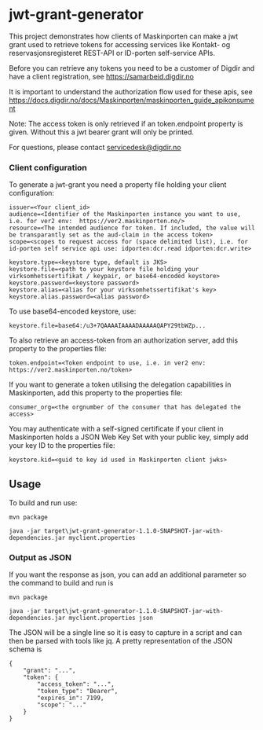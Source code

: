 # jwt-grant-generator

This project demonstrates how clients of Maskinporten can make a jwt grant used to retrieve tokens for accessing services like Kontakt- og reservasjonsregisteret REST-API or ID-porten self-service APIs.

Before you can retrieve any tokens you need to be a customer of Digdir and have a client registration, see https://samarbeid.digdir.no

It is important to understand the authorization flow used for these apis, see https://docs.digdir.no/docs/Maskinporten/maskinporten_guide_apikonsument 

Note: The access token is only retrieved if an token.endpoint property is given. Without this a jwt bearer grant will only be printed.

For questions, please contact servicedesk@digdir.no

### Client configuration
To generate a jwt-grant you need a property file holding your client configuration:

```
issuer=<Your client_id>
audience=<Identifier of the Maskinporten instance you want to use, i.e. for ver2 env:  https://ver2.maskinporten.no/>
resource=<The intended audience for token. If included, the value will be transparantly set as the aud-claim in the access token>
scope=<scopes to request access for (space delimited list), i.e. for id-porten self service api use: idporten:dcr.read idporten:dcr.write>

keystore.type=<keystore type, default is JKS>
keystore.file=<path to your keystore file holding your virksomhetssertifikat / keypair, or base64-encoded keystore>
keystore.password=<keystore password>
keystore.alias=<alias for your virksomhetssertifikat's key>
keystore.alias.password=<alias password>

```

To use base64-encoded keystore, use:

```
keystore.file=base64:/u3+7QAAAAIAAAADAAAAAQAPY29tbWZp...
```

To also retrieve an access-token from an authorization server, add this property to the properties file:

```
token.endpoint=<Token endpoint to use, i.e. in ver2 env: https://ver2.maskinporten.no/token>
```

If you want to generate a token utilising the delegation capabilities in Maskinporten, add this property to the properties file:
```
consumer_org=<the orgnumber of the consumer that has delegated the access>
```

You may authenticate with a self-signed certificate if your client in Maskinporten holds a JSON Web Key Set with your public key, simply add your key ID to the properties file:
```
keystore.kid=<guid to key id used in Maskinporten client jwks>
```

## Usage

To build and run use:

```
mvn package

java -jar target\jwt-grant-generator-1.1.0-SNAPSHOT-jar-with-dependencies.jar myclient.properties

```

### Output as JSON
If you want the response as json, you can add an additional parameter so the command to build and run is
```
mvn package

java -jar target\jwt-grant-generator-1.1.0-SNAPSHOT-jar-with-dependencies.jar myclient.properties json

```

The JSON will be a single line so it is easy to capture in a script and can then be parsed with tools like jq.
A pretty representation of the JSON schema is
```
{
    "grant": "...",
    "token": {
        "access_token": "...",
        "token_type": "Bearer",
        "expires_in": 7199,
        "scope": "..."
    }
}

```
